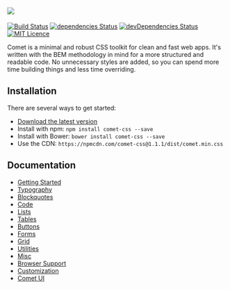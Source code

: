 # [<img src="http://i.imgur.com/x8MvsGz.png" />](https://marcbruederlin.github.io/comet/)

[![Build Status](https://travis-ci.org/marcbruederlin/comet.svg?branch=master)](https://travis-ci.org/marcbruederlin/comet) [![dependencies Status](https://david-dm.org/marcbruederlin/comet/status.svg)](https://david-dm.org/marcbruederlin/comet) [![devDependencies Status](https://david-dm.org/marcbruederlin/comet/dev-status.svg)](https://david-dm.org/marcbruederlin/comet?type=dev) [![MIT Licence](https://badges.frapsoft.com/os/mit/mit.svg?v=103)](https://github.com/marcbruederlin/comet/blob/master/LICENSE)   

Comet is a minimal and robust CSS toolkit for clean and fast web apps. 
It's written with the BEM methodology in mind for a more structured and 
readable code. No unnecessary styles are added, so you can spend more 
time building things and less time overriding.

## Installation
There are several ways to get started:
- [Download the latest version](https://github.com/marcbruederlin/comet/archive/master.zip)
- Install with npm: `npm install comet-css --save`
- Install with Bower: `bower install comet-css --save`
- Use the CDN: `https://npmcdn.com/comet-css@1.1.1/dist/comet.min.css`

## Documentation
- [Getting Started](https://marcbruederlin.github.io/comet/#getting-started)
- [Typography](https://marcbruederlin.github.io/comet/#typography)
- [Blockquotes](https://marcbruederlin.github.io/comet/#blockquotes)
- [Code](https://marcbruederlin.github.io/comet/#codes)
- [Lists](https://marcbruederlin.github.io/comet/#lists)
- [Tables](https://marcbruederlin.github.io/comet/#tables)
- [Buttons](https://marcbruederlin.github.io/comet/#buttons)
- [Forms](https://marcbruederlin.github.io/comet/#forms)
- [Grid](https://marcbruederlin.github.io/comet/#grid-system)
- [Utilities](https://marcbruederlin.github.io/comet/#utilities)
- [Misc](https://marcbruederlin.github.io/comet/#misc)
- [Browser Support](https://marcbruederlin.github.io/comet/#support)
- [Customization](https://marcbruederlin.github.io/comet/#customization)
- [Comet UI](https://marcbruederlin.github.io/comet/#comet-ui)